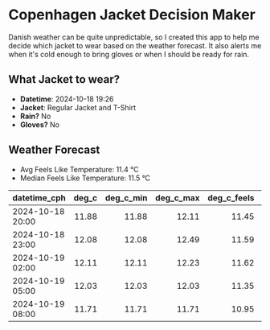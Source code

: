 
# Copenhagen Jacket Decision Maker

Danish weather can be quite unpredictable, so I created this app to help me decide which jacket to wear based on the weather forecast. 
It also alerts me when it's cold enough to bring gloves or when I should be ready for rain.

## What Jacket to wear?

- **Datetime**: 2024-10-18 19:26
- **Jacket**: Regular Jacket and T-Shirt
- **Rain?** No
- **Gloves?** No

## Weather Forecast
- Avg Feels Like Temperature: 11.4 °C
- Median Feels Like Temperature: 11.5 °C

| datetime_cph     |   deg_c |   deg_c_min |   deg_c_max |   deg_c_feels | weather   | wind   | rain   |
|:-----------------|--------:|------------:|------------:|--------------:|:----------|:-------|:-------|
| 2024-10-18 20:00 |   11.88 |       11.88 |       12.11 |         11.45 | Clouds    | Low    | None   |
| 2024-10-18 23:00 |   12.08 |       12.08 |       12.49 |         11.59 | Clouds    | Low    | None   |
| 2024-10-19 02:00 |   12.11 |       12.11 |       12.23 |         11.62 | Clouds    | Low    | None   |
| 2024-10-19 05:00 |   12.03 |       12.03 |       12.03 |         11.35 | Clouds    | Medium | None   |
| 2024-10-19 08:00 |   11.71 |       11.71 |       11.71 |         10.95 | Clouds    | High   | None   |
        